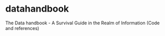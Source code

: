 # datahandbook
The Data handbook - A Survival Guide in the Realm of Information (Code and references)
